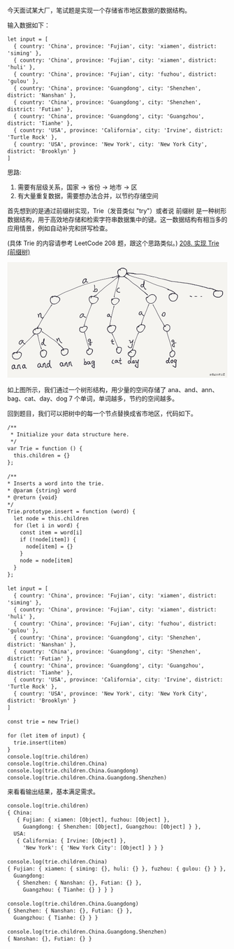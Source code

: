 今天面试某大厂，笔试题是实现一个存储省市地区数据的数据结构。

输入数据如下：

```
let input = [
  { country: 'China', province: 'Fujian', city: 'xiamen', district: 'siming' },
  { country: 'China', province: 'Fujian', city: 'xiamen', district: 'huli' },
  { country: 'China', province: 'Fujian', city: 'fuzhou', district: 'gulou' },
  { country: 'China', province: 'Guangdong', city: 'Shenzhen', district: 'Nanshan' },
  { country: 'China', province: 'Guangdong', city: 'Shenzhen', district: 'Futian' },
  { country: 'China', province: 'Guangdong', city: 'Guangzhou', district: 'Tianhe' },
  { country: 'USA', province: 'California', city: 'Irvine', district: 'Turtle Rock' },
  { country: 'USA', province: 'New York', city: 'New York City', district: 'Brooklyn' }
]
```

思路:
1. 需要有层级关系，国家 -> 省份 -> 地市 -> 区
2. 有大量重复数据，需要想办法合并，以节约存储空间

首先想到的是通过前缀树实现，Trie（发音类似 "try"）或者说 前缀树 是一种树形数据结构，用于高效地存储和检索字符串数据集中的键。这一数据结构有相当多的应用情景，例如自动补完和拼写检查。

(具体 Trie 的内容请参考 LeetCode 208 题，跟这个思路类似。)
[208. 实现 Trie (前缀树)]((https://leetcode-cn.com/problems/implement-trie-prefix-tree/))


![implement-trie-prefix-tree.png](../../assets/trie.png)

如上图所示，我们通过一个树形结构，用少量的空间存储了 ana、and、ann、bag、cat、day、dog 7 个单词，单词越多，节约的空间越多。

回到题目，我们可以把树中的每一个节点替换成省市地区，代码如下。

```
/**
 * Initialize your data structure here.
 */
var Trie = function () {
  this.children = {}
};

/**
* Inserts a word into the trie. 
* @param {string} word
* @return {void}
*/
Trie.prototype.insert = function (word) {
  let node = this.children
  for (let i in word) {
    const item = word[i]
    if (!node[item]) {
      node[item] = {}
    }
    node = node[item]
  }
};

let input = [
  { country: 'China', province: 'Fujian', city: 'xiamen', district: 'siming' },
  { country: 'China', province: 'Fujian', city: 'xiamen', district: 'huli' },
  { country: 'China', province: 'Fujian', city: 'fuzhou', district: 'gulou' },
  { country: 'China', province: 'Guangdong', city: 'Shenzhen', district: 'Nanshan' },
  { country: 'China', province: 'Guangdong', city: 'Shenzhen', district: 'Futian' },
  { country: 'China', province: 'Guangdong', city: 'Guangzhou', district: 'Tianhe' },
  { country: 'USA', province: 'California', city: 'Irvine', district: 'Turtle Rock' },
  { country: 'USA', province: 'New York', city: 'New York City', district: 'Brooklyn' }
]

const trie = new Trie()

for (let item of input) {
  trie.insert(item)
}
console.log(trie.children)
console.log(trie.children.China)
console.log(trie.children.China.Guangdong)
console.log(trie.children.China.Guangdong.Shenzhen)
```

来看看输出结果，基本满足需求。
```
console.log(trie.children)
{ China:
   { Fujian: { xiamen: [Object], fuzhou: [Object] },
     Guangdong: { Shenzhen: [Object], Guangzhou: [Object] } },
  USA:
   { California: { Irvine: [Object] },
     'New York': { 'New York City': [Object] } } }
     
console.log(trie.children.China)
{ Fujian: { xiamen: { siming: {}, huli: {} }, fuzhou: { gulou: {} } },
  Guangdong:
   { Shenzhen: { Nanshan: {}, Futian: {} },
     Guangzhou: { Tianhe: {} } } }

console.log(trie.children.China.Guangdong)
{ Shenzhen: { Nanshan: {}, Futian: {} },
  Guangzhou: { Tianhe: {} } }

console.log(trie.children.China.Guangdong.Shenzhen)
{ Nanshan: {}, Futian: {} }
```
